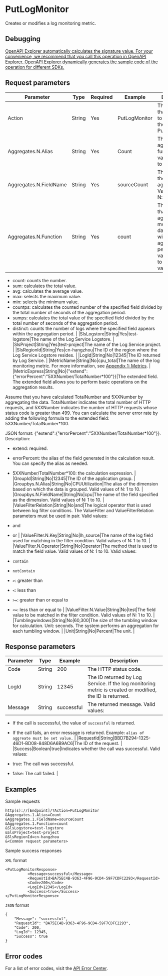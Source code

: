 # PutLogMonitor

Creates or modifies a log monitoring metric.

## Debugging

[OpenAPI Explorer automatically calculates the signature value. For your convenience, we recommend that you call this operation in OpenAPI Explorer. OpenAPI Explorer dynamically generates the sample code of the operation for different SDKs.](https://api.aliyun.com/#product=Cms&api=PutLogMonitor&type=RPC&version=2019-01-01)

## Request parameters

|Parameter|Type|Required|Example|Description|
|---------|----|--------|-------|-----------|
|Action|String|Yes|PutLogMonitor|The operation that you want to perform. Set the value to PutLogMonitor. |
|Aggregates.N.Alias|String|Yes|Count|The alias of the aggregate function. Valid values of N: 1 to 10. |
|Aggregates.N.FieldName|String|Yes|sourceCount|The name of the field to be aggregated. Valid values of N: 1 to 10. |
|Aggregates.N.Function|String|Yes|count|The function that is used to aggregate the monitoring data of logs within an aggregation period. Valid values of N: 1 to 10. Valid values:

-   count: counts the number.
-   sum: calculates the total value.
-   avg: calculates the average value.
-   max: selects the maximum value.
-   min: selects the minimum value.
-   countps: calculates the counted number of the specified field divided by the total number of seconds of the aggregation period.
-   sumps: calculates the total value of the specified field divided by the total number of seconds of the aggregation period.
-   distinct: counts the number of logs where the specified field appears within the aggregation period. |
|SlsLogstore|String|Yes|test-logstore|The name of the Log Service Logstore. |
|SlsProject|String|Yes|test-project|The name of the Log Service project. |
|SlsRegionId|String|Yes|cn-hangzhou|The ID of the region where the Log Service Logstore resides. |
|LogId|String|No|12345|The ID returned by Log Service. |
|MetricName|String|No|cpu\_total|The name of the log monitoring metric. For more information, see [Appendix 1: Metrics](~~163515~~). |
|MetricExpress|String|No|\{"extend":\{"errorPercent":"5XXNumber/TotalNumber\*100"\}\}|The extended field. The extended field allows you to perform basic operations on the aggregation results.

Assume that you have calculated TotalNumber and 5XXNumber by aggregating the data. TotalNumber indicates the total number of HTTP requests, and 5XXNumber indicates the number of HTTP requests whose status code is greater than 499. You can calculate the server error rate by adding the following formula to the extended field: 5XXNumber/TotalNumber\*100.

JSON format: \{"extend":\{"errorPercent":"5XXNumber/TotalNumber\*100"\}\}. Description:

-   extend: required.
-   errorPercent: the alias of the field generated in the calculation result. You can specify the alias as needed.
-   5XXNumber/TotalNumber\*100: the calculation expression. |
|GroupId|String|No|12345|The ID of the application group. |
|Groupbys.N.Alias|String|No|CPUUtilization|The alias of the dimension based on which the data is grouped. Valid values of N: 1 to 10. |
|Groupbys.N.FieldName|String|No|cpu|The name of the field specified as the dimension. Valid values of N: 1 to 10. |
|ValueFilterRelation|String|No|and|The logical operator that is used between log filter conditions. The ValueFilter and ValueFilterRelation parameters must be used in pair. Valid values:

-   and
-   or |
|ValueFilter.N.Key|String|No|lh\_source|The name of the log field used for matching in the filter condition. Valid values of N: 1 to 10. |
|ValueFilter.N.Operator|String|No|Operator|The method that is used to match the field value. Valid values of N: 1 to 10. Valid values:

-   `contain`
-   `notContain`
-   `>`: greater than
-   `<`: less than
-   `>=`: greater than or equal to
-   `<=`: less than or equal to |
|ValueFilter.N.Value|String|No|test|The field value to be matched in the filter condition. Valid values of N: 1 to 10. |
|Tumblingwindows|String|No|60,300|The size of the tumbling window for calculation. Unit: seconds. The system performs an aggregation for each tumbling window. |
|Unit|String|No|Percent|The unit. |

## Response parameters

|Parameter|Type|Example|Description|
|---------|----|-------|-----------|
|Code|String|200|The HTTP status code. |
|LogId|String|12345|The ID returned by Log Service. If the log monitoring metric is created or modified, the ID is returned. |
|Message|String|successful|The returned message. Valid values:

-   If the call is successful, the value of `successful` is returned.
-   If the call fails, an error message is returned. Example: `alias of aggreate must be set value.` |
|RequestId|String|BBD7B294-1325-46D1-BD08-848D6A6B9AC6|The ID of the request. |
|Success|Boolean|true|Indicates whether the call was successful. Valid values:

-   true: The call was successful.
-   false: The call failed. |

## Examples

Sample requests

```
http(s)://[Endpoint]/?Action=PutLogMonitor
&Aggregates.1.Alias=Count
&Aggregates.1.FieldName=sourceCount
&Aggregates.1.Function=count
&SlsLogstore=test-logstore
&SlsProject=test-project
&SlsRegionId=cn-hangzhou
&<Common request parameters>
```

Sample success responses

`XML` format

```
<PutLogMonitorResponse>
          <Message>successful</Message>
          <RequestId>BA75EC4B-9363-4F96-9CD4-59F7CDFC2293</RequestId>
          <Code>200</Code>
          <LogId>12345</LogId>
          <Success>true</Success>
</PutLogMonitorResponse>
```

`JSON` format

```
{
    "Message": "successful",
    "RequestId": "BA75EC4B-9363-4F96-9CD4-59F7CDFC2293",
    "Code": 200,
    "LogId": 12345,
    "Success": true
}
```

## Error codes

For a list of error codes, visit the [API Error Center](https://error-center.alibabacloud.com/status/product/Cms).

